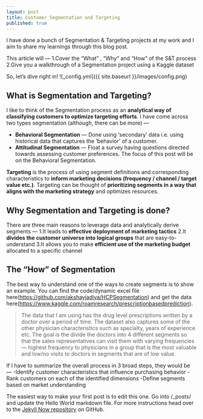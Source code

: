 ```yaml
---
layout: post
title: Customer Segmentation and Targeting
published: true
---
```


I have done a bunch of Segmentation & Targeting projects at my work and I aim to share my learnings through this blog post. 

This article will —
1.Cover the “What” , “Why” and “How” of the S&T process
2.Give you a walkthrough of a Segmentation project using a Kaggle dataset

So, let’s dive right in!
![_config.yml]({{ site.baseurl }}/images/config.png)

## What is Segmentation and Targeting?

I like to think of the Segmentation process as an **analytical way of classifying customers to optimize targeting efforts**. 
I have come across two types segmentation (although, there can be more) —

- **Behavioral Segmentation** — Done using ‘secondary’ data i.e. using historical data that captures the ‘behavior’ of a customer.
- **Attitudinal Segmentation** — Float a survey having questions directed towards assessing customer preferences.
The focus of this post will be on the Behavioral Segmentation.

**Targeting** is the process of using segment definitions and corresponding characteristics to **inform marketing decisions (frequency / channel / target value etc.)**. Targeting can be thought of **prioritizing segments in a way that aligns with the marketing strategy** and optimizes resources.


## Why Segmentation and Targeting is done?

There are three main reasons to leverage data and analytically derive segments —
1.It leads to **effective deployment of marketing tactics**
2.It **divides the customer universe into logical groups** that are easy-to-understand
3.It allows you to make **efficient use of the marketing budget** allocated to a specific channel

## The “How” of Segmentation

The best way to understand one of the ways to create segments is to show an example. You can find the code/dynamic excel file here(https://github.com/akshayjadiya/HCPSegmentation) and get the data here(https://www.kaggle.com/roamresearch/prescriptionbasedprediction).

> The data that I am using has the drug level prescriptions written by a doctor over a period of time. The dataset also captures some of the other physician characteristics such as specialty, years of experience etc. The goal is the divide the doctors into 4 different segments so that the sales representatives can visit them with varying frequencies — highest frequency to physicians in a group that is the most valuable and low/no visits to doctors in segments that are of low value.

If I have to summarize the overall process in 3 broad steps, they would be —
-Identify customer characteristics that influence purchasing behavior
-Rank customers on each of the identified dimensions
-Define segments based on market understanding

The easiest way to make your first post is to edit this one. Go into /_posts/ and update the Hello World markdown file. For more instructions head over to the [Jekyll Now repository](https://github.com/barryclark/jekyll-now) on GitHub.
